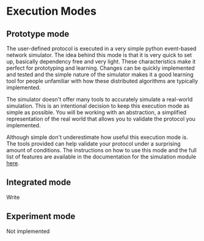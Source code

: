 # Execution Modes

## Prototype mode
The user-defined protocol is executed in a very simple python event-based network
simulator. The idea behind this mode is that it is very quick to set up, basically
dependency free and very light. These characteristics make it perfect for prototyping
and learning. Changes can be quickly implemented and tested and the simple nature of
the simulator makes it a good learning tool for people unfamiliar with how these 
distributed algorithms are typically implemented.

The simulator doesn't offer many tools to accurately simulate a real-world simulation.
This is an intentional decision to keep this execution mode as simple as possible. 
You will be working with an abstraction, a simplified representation of the real world 
that allows you to validate the protocol you implemented.

Although simple don't underestimate how useful this execution mode is. The tools 
provided can help validate your protocol under a surprising amount of conditions. 
The instructions on how to use this mode and the full list of features are available
in the documentation for the simulation module [here](modules/simulation.md).

## Integrated mode
Write

## Experiment mode
Not implemented